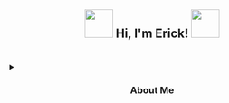 
<h2> <p align="center"> <img src="https://media.giphy.com/media/oASEJVd5lkgMBMDCcl/giphy.gif" width="50"> Hi, I'm Erick! <img src="https://media.giphy.com/media/oASEJVd5lkgMBMDCcl/giphy.gif" width="50"> </p> </h2>
<br>
<details> <p align="center">
      <summary><h3><p align="center"> About Me </p> </h3></summary>
       <p> - 🌮 I am from Mexico </p>
       <p> - 💻 Studying Comptuter System Engineering at ITESM</p>
       <p> - 🌱 I’m currently learning JavaScript and React</p>
       <p> - 🎮 I enjoy play videogames </p>
   </br>
   <details>
     <summary>Languajes  <img src="https://media.giphy.com/media/V5bKTyV5kt3snXvVVj/giphy.gif" width="50"> </summary>
     <img style="margin: 10px" src="https://profilinator.rishav.dev/skills-assets/python-original.svg" alt="Python" height="45" />  
     <img style="margin: 10px" src="https://profilinator.rishav.dev/skills-assets/javascript-original.svg" alt="JavaScript" height="45" />
     <img style="margin: 10px" src="https://profilinator.rishav.dev/skills-assets/java-original-wordmark.svg" alt="Java" height="45" />  
     <img style="margin: 10px" src="https://profilinator.rishav.dev/skills-assets/csharp-original.svg" alt="C#" height="45" />  
   </details>

   <details>
   <summary> Contact me <img src="https://media.giphy.com/media/X8yP0AgGK0GQZaVXz9/giphy.gif" width="50"> </summary>
   <a href="https://www.linkedin.com/in/erick-alfonso-montan-lopez-692949218"><img src="https://img.icons8.com/bubbles/50/000000/linkedin.png" alt="LinkedIn" height="55"/></a>
   <a href="https://www.facebook.com/zonyyrave.maidenas"><img src="https://img.icons8.com/bubbles/50/000000/facebook-new.png" alt="Facebook"  height="55"/></a>
   <a href="https://www.instagram.com/monttiiy/"><img src="https://img.icons8.com/bubbles/50/000000/instagram.png" alt="Instagram" height="55" /></a>
   </details>

   [![Top Langs](https://github-readme-stats.vercel.app/api/top-langs/?username=CitricVenus&langs_count=8)](https://github.com/CitricVenus/github-readme-stats)
   <p> NOTE: Top Languages does not indicate my skill level or anything like that; it's a GitHub metric to determine which languages have the most code on GitHub. It's a new feature of github-readme-stats.</p>
</p></details>



